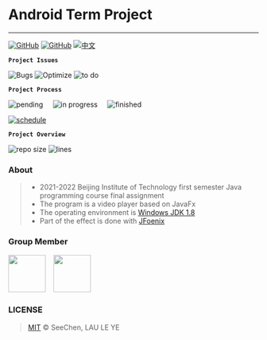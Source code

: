 # Android Term Project

---
<a href="https://github.com/SeeChen/Android_TermProject/blob/main/LICENSE">![GitHub](https://img.shields.io/github/license/SeeChen/TermProject_MediaPlayer?color=1AA260&label=LICENSE)</a>
<a href="https://gitter.im/SeeChen/Android_TermProject" target="_blank">![GitHub](https://img.shields.io/badge/CHAT-GITTER-FF5CF7?style=flat&logo=gitter)</a>
<a href="https://github.com/SeeChen/Android_TermProject/blob/main/README-zh.md">![中文](https://img.shields.io/badge/-中文-gray?style=social&logo=googletranslate)</a>

**`Project Issues`**

![Bugs](https://img.shields.io/github/issues/SeeChen/Android_TermProject/bug?style=flat&color=ff0000&label=Bugs)
![Optimize](https://img.shields.io/github/issues/SeeChen/Android_TermProject/optimize?style=flat&color=FFF700&label=Optimize)
![to do](https://img.shields.io/github/issues/SeeChen/Android_TermProject/help%20wanted?style=flat&color=00FF2D&label=To%20be%20Developed)

**`Project Process`**

![pending](https://img.shields.io/github/issues-raw/SeeChen/Android_TermProject/pending?style=social&color=ff0000&label=PENDING)&nbsp;&nbsp;&nbsp;&nbsp;
![in progress](https://img.shields.io/github/issues-raw/SeeChen/Android_TermProject/in%20progress?style=social&color=FFF700&label=IN%20PROGRESS)&nbsp;&nbsp;&nbsp;&nbsp;
![finished](https://img.shields.io/github/issues-closed-raw/SeeChen/Android_TermProject?style=social&color=00FF2D&label=FINISHED)

[![schedule](https://img.shields.io/badge/-Project_Schedule-5D5D5D?style=flat&logo=googlecalendar)](https://github.com/SeeChen/Android_TermProject/blob/main/Schedule/Schedule-en.md)

**`Project Overview`**

![repo size](https://img.shields.io/github/repo-size/SeeChen/Android_TermProject?style=flat&label=Size&color=gray)
![lines](https://img.shields.io/tokei/lines/github/SeeChen/Android_TermProject?style=flat&label=Lines&color=gray)

### About
> - 2021-2022 Beijing Institute of Technology first semester Java programming course final assignment
> - The program is a video player based on JavaFx
> - The operating environment is [Windows JDK 1.8](https://www.oracle.com/java/technologies/downloads/#java8-windows)
> - Part of the effect is done with [JFoenix](https://github.com/sshahine/JFoenix) 

### Group Member
<a href="https://github.com/SeeChen/"><kbd><img src="https://avatars.githubusercontent.com/u/39422761?v=4" width="75" height="75"/></kbd></a>
&nbsp;&nbsp;
<a href="https://github.com/Leosta0807"><kbd><img src="https://avatars.githubusercontent.com/u/93914414?v=4" width="75" height="75"/></kbd></a>

### LICENSE
> [MIT](https://github.com/SeeChen/TermProject_MediaPlayer/blob/main/LICENSE) &copy; SeeChen, LAU LE YE
